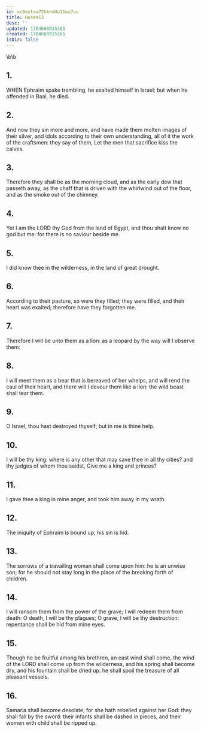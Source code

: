 ```yaml
---
id: vc0eztxw72kknd4o11wz7uu
title: Hosea13
desc: ''
updated: 1704668915365
created: 1704668915365
isDir: false
---
```

\b\b
## 1.
WHEN Ephraim spake trembling, he exalted himself in Israel; but when he offended in Baal, he died.
## 2.
And now they sin more and more, and have made them molten images of their silver, and idols according to their own understanding, all of it the work of the craftsmen: they say of them, Let the men that sacrifice kiss the calves.
## 3.
Therefore they shall be as the morning cloud, and as the early dew that passeth away, as the chaff that is driven with the whirlwind out of the floor, and as the smoke out of the chimney.
## 4.
Yet I am the LORD thy God from the land of Egypt, and thou shalt know no god but me: for there is no saviour beside me.
## 5.
I did know thee in the wilderness, in the land of great drought.
## 6.
According to their pasture, so were they filled; they were filled, and their heart was exalted; therefore have they forgotten me.
## 7.
Therefore I will be unto them as a lion: as a leopard by the way will I observe them:
## 8.
I will meet them as a bear that is bereaved of her whelps, and will rend the caul of their heart, and there will I devour them like a lion: the wild beast shall tear them.
## 9.
O Israel, thou hast destroyed thyself; but in me is thine help.
## 10.
I will be thy king: where is any other that may save thee in all thy cities?  and thy judges of whom thou saidst, Give me a king and princes?
## 11.
I gave thee a king in mine anger, and took him away in my wrath.
## 12.
The iniquity of Ephraim is bound up; his sin is hid.
## 13.
The sorrows of a travailing woman shall come upon him: he is an unwise son; for he should not stay long in the place of the breaking forth of children.
## 14.
I will ransom them from the power of the grave; I will redeem them from death: O death, I will be thy plagues; O grave, I will be thy destruction: repentance shall be hid from mine eyes.
## 15.
Though he be fruitful among his brethren, an east wind shall come, the wind of the LORD shall come up from the wilderness, and his spring shall become dry, and his fountain shall be dried up: he shall spoil the treasure of all pleasant vessels.
## 16.
Samaria shall become desolate; for she hath rebelled against her God: they shall fall by the sword: their infants shall be dashed in pieces, and their women with child shall be ripped up.
